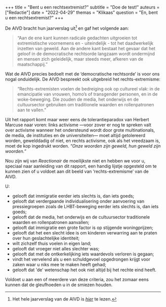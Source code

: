 +++
title = "Bent u een rechtsextremist?"
subtitle = "Doe de test!"
auteurs = ["Redactie"]
date = "2022-04-29"
themas = "Klikaas"
question = "En, bent u een rechtsextremist?"
+++


De AIVD bracht hun jaarverslag uit[^1] en gaf het volgende aan:

>“Aan de ene kant kunnen radicale gedachten uitgroeien tot extremistische voornemens en - uiteindelijk - tot het daadwerkelijk inzetten van geweld. Aan de andere kant bestaat het gevaar dat het geloof in de democratische rechtsorde langzaam wordt ondermijnd en mensen zich geleidelijk, maar steeds meer, afkeren van de maatschappij.”

Wat de AIVD precies bedoelt met de ‘democratische rechtsorde’ is voor ons nogal onduidelijk. De AIVD bespreekt ook uitgebreid het rechts-extremisme:

>“Rechts-extremisten voelen de bedreiging ook op cultureel vlak: in de emancipatie van vrouwen, homo’s of transgender personen, en in de woke-beweging. Die zouden de media, het onderwijs en de cultuursector gebruiken om traditionele waarden en rollenpatronen aan te vallen.”

Uit het rapport komt maar weer eens de tolerantieparadox van Herbert Marcuse naar voren: links activisme —voor zover er nog te spreken valt over activisme wanneer het ondersteund wordt door grote multinationals, de media, de instituties en de universiteiten— moet altijd getolereerd worden, gewelddadig of niet, en rechts activisme, ook als het vreedzaam is, moet de kop ingedrukt worden. _“Onze woorden zijn geweld, hun geweld zijn woorden.”_

Nou zijn wij van _Reactionair_ de moeilijkste niet en hebben we voor u, speciaal naar aanleiding van dit rapport, een handig lijstje opgesteld om te kunnen zien of u voldoet aan dit beeld van ‘rechts-extremisme’ van de AIVD.

U:

- gelooft dat immigratie eerder iets slechts is, dan iets goeds;
- gelooft dat verdergaande individualisering onder aanvoering van pressiegroepen zoals de LHBT-beweging eerder iets slechts is, dan iets goeds;
- gelooft dat de media, het onderwijs en de cultuursector traditionele waarden en rollenpatronen aanvallen;
- gelooft dat immigratie een grote factor is op stijgende woningprijzen;
- gelooft dat het een slecht idee is om kinderen verwarring aan te praten over hun geslachtelijke identiteit; 
- wilt zichzelf thuis voelen in eigen land;
- gelooft dat vroeger niet alles slechter was;
- gelooft dat met de ontkerkelijking iets  waardevols verloren is gegaan;
- vindt het vervelend als u een schuldgevoel opgedrongen krijgt voor zaken waar u niks mee te maken heeft gehad;
- gelooft dat 'de' wetenschap het ook niet altijd bij het rechte eind heeft.


Voldoet u aan een of meerdere van deze criteria, zou het zomaar eens kunnen dat de gleufhoeden u in de smiezen houden.

[^1]: Het hele jaarverslag van de AIVD is _[hier](https://www.aivd.nl/binaries/aivd_nl/documenten/jaarverslagen/2022/04/28/aivd-jaarverslag-2021/AIVD-jaarverslag+2021.pdf)_ te lezen.
